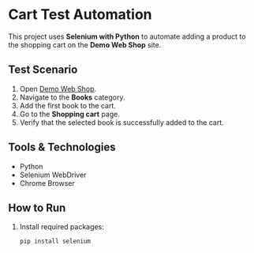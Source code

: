 # Cart Test Automation

This project uses **Selenium with Python** to automate adding a product to the shopping cart on the **Demo Web Shop** site.

## Test Scenario
1. Open [Demo Web Shop](https://demowebshop.tricentis.com/).  
2. Navigate to the **Books** category.  
3. Add the first book to the cart.  
4. Go to the **Shopping cart** page.  
5. Verify that the selected book is successfully added to the cart.  

## Tools & Technologies
- Python  
- Selenium WebDriver  
- Chrome Browser  

## How to Run
1. Install required packages:
   ```bash
   pip install selenium
